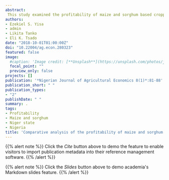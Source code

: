 ```yaml
---
abstract:
 This study examined the profitability of maize and sorghum based cropping enterprises in Niger State, Nigeria. A multi-stage sampling technique was employed for selecting the respondents and data were collected using structured questionnaires from a total of 360 maize and sorghum- based farming household heads in 9 Local Government Areas across the three agricultural zones of the state. The specific objectives were to estimate the costs and returns of maize and sorghum production under sole and intercropping systems and compare the profitability of these enterprises across the agricultural zones of the State. Descriptive statistics and farm budgeting technique were used to analyze the data collected. The profitability analysis indicate that returns from sole maize cropping enterprise is the lowest but combinations of maize with other crops tends to yield higher returns. Across the State, N1.35, N1.58 and N1.31 was realized for every N1.00 invested in production of maize/sorghum cropping enterprises by farmers in Zone I, Zone II and Zone III of Niger State agricultural zones respectively. The net farm income/ha was N36,735.44 with an average gross margin/ha of N38,378.41 was realized by the maize/sorghum based farmers. The gross ratio of 0.44 and the operating ratio of 0.40 are indicators that maize/sorghum based cropping enterprises was profitable. The study recommended that farmers should be enlightened on the higher returns to investment and profitability of cultivating maize in combination and with other crops instead of sorghum combinations. Appropriate production technologies that reduce labour cost in maize and sorghum production should be adopted by farmers to enhance farmers' incomes and livelihoods.
authors:
- Ezekiel S. Yisa
- admin
- Likita Tanko
- Eli K. Tsado
date: "2018-10-01T01:00:00Z"
doi: "10.22004/ag.econ.280323"
featured: false
image:
  #caption: 'Image credit: [**Unsplash**](https://unsplash.com/photos/jdD8gXaTZsc)'
  focal_point: ""
  preview_only: false
projects: []
publication: '*Nigerian Journal of Agricultural Economics 8(1)*:81-88'
publication_short: " "
publication_types:
- "2"
publishDate: " "
summary: .
tags:
- Profitability
- Maize and sorghum
- Niger state
- Nigeria
title: 'Comparative analysis of the profitability of maize and sorghum based cropping enterprises in Niger State, Nigeria'
---
```

{{% alert note %}}
Click the *Cite* button above to demo the feature to enable visitors to import publication metadata into their reference management software.
{{% /alert %}}

{{% alert note %}}
Click the *Slides* button above to demo academia's Markdown slides feature.
{{% /alert %}}
